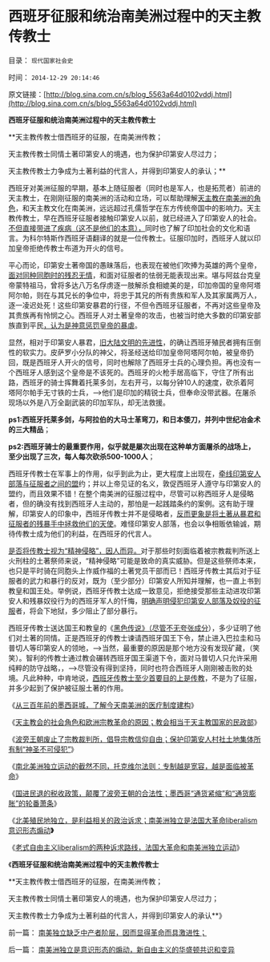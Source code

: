 # 西班牙征服和统治南美洲过程中的天主教传教士

目录： `现代国家社会史` 

时间： `2014-12-29 20:14:46` 

原文链接：[http://blog.sina.com.cn/s/blog_5563a64d0102vddj.html](http://blog.sina.com.cn/s/blog_5563a64d0102vddj.html)

**西班牙征服和统治南美洲过程中的天主教传教士**

**天主教传教士借西班牙的征服，在南美洲传教；

天主教传教士同情土著印第安人的境遇，也为保护印第安人尽过力；

天主教传教士力争成为土著利益的代言人，并得到印第安人的承认；**

西班牙对美洲征服的早期，基本上随征服者（同时也是军人，也是拓荒者）前进的天主教士，在刚刚征服的南美洲的活动和立场，可以帮助理解[天主教在南美洲的角色](../../../2014/12/23/天主教会的社会角色和欧洲宗教革命的原因.md)，和天主教文化在南美洲，远远超过孔儒哲学在东方传统帝国中的影响力。天主教传教士，早在西班牙征服者接触印第安人以前，就已经进入了印第安人的社会。[不但直接带进了疾病（这不是他们的本意），](../../../2011/9/23/病毒早在军事入侵前，就摧毁了印第安社会.md)同时也了解了印加社会的文化和语言。为科尔特斯作西班牙语翻译的就是一位传教士。征服印加时，西班牙人就以印加皇帝拒绝传教士布道为开火的信号。

平心而论，印第安土著帝国的愚昧落后，也表现在被他们吹捧为英雄的两个皇帝，[面对同种同胞时的残忍无情](../../../2014/11/29/被西班牙征服的阿兹台克帝国.md)，和面对征服者的怯弱无能表现出来。堪与阿兹台克皇帝蒙特祖马，曾将多达八万名俘虏逐一肢解杀食相媲美的是，印加帝国的皇帝阿塔阿尔帕，则在与其兄长的争位中，将忠于其兄的所有贵族和军人及其家属两万人，逐一凌迟处死！这些印第安暴君的行径，不但令西班牙征服者，不再对这些皇帝及其贵族再有怜悯之心。西班牙人对土著皇帝的攻击，也被当时绝大多数的印第安部族直到平民[，认为是神意惩罚皇帝的暴虐](../../../2014/12/16/西班牙人凭外交手段，征服了墨西哥和印加帝国.md)。

显然，相对于印第安人暴君，[旧大陆文明的先进性](../../../2009/7/6/印第安传统文化在文明冲突中的节节抵抗中败退.md)，的确让西班牙殖民者拥有压倒性的软实力。皮萨罗小分队的神父，将圣经送给印加皇帝阿塔阿尔帕，被皇帝扔回，既是西班牙人开火的信号，同时也解除了西班牙士兵的心理负担。再也没有一个西班牙人感到这个皇帝是不该死的。西班牙的火枪手居高临下，守住了所有出路，西班牙的骑士挥舞着托莱多剑，左右开弓，以每分钟10人的速度，砍杀着阿塔阿尔帕手无寸铁的士兵，——>他们是印加的精锐士兵，但奉命没带武器。在屠杀现场以外是八万全副武装的印加军队，却无法救援。

**ps1:西班牙托莱多剑，与阿拉伯的大马士革弯刀，和日本倭刀，并列中世纪冶金术的三大精品**；

**ps2:西班牙骑士的最重要作用，似乎就是屡次出现在这种单方面屠杀的战场上，至少出现了三次，每人每次砍杀500-1000人**；

西班牙传教士在军事上的作用，似乎到此为止，更大程度上出现在，[牵线印第安人部落与征服者之间的盟](../../../2014/12/13/西班牙统治墨西哥的第一秩序及委托监护制.md)约；并以上帝见证的名义，敦促西班牙人遵守与印第安人的盟约，而且效果不错！在整个南美洲的征服过程中，尽管可以称西班牙人是侵略者，但的确没有找到西班牙人主动的，那怕是一起践踏条约的案例。这有助于理解，印第安人的印象中，西班牙传教士并不是侵略者，[反而更象是将土著从暴君和征服者的残暴手中拯救他们的天使](../../../2010/5/26/东方大帝国为什么很容易被少数外族征服？.md)。难怪印第安人部落，也会以争相贩依输诚，期待传教士成为他们的利益，在西班牙的代言人。

[是否将传教士视为“精神侵略”，因人而异。](../../../2014/11/23/西班牙美洲殖民地的政治和经济架构.md)对于那些时刻面临着被宗教裁判所送上火刑柱的土著祭师来说，“精神侵略”可能是致命的真实威胁。但是这些祭师本来，也只是平时骑在同胞头上作威作福的土著党员干部而已！西班牙传教士其后对于征服者的武力和暴行的反对，既为（至少部分）印第安人所知并理解，也一直上书到教皇和国王处。举例说，西班牙传教士达成一致意见，拒绝接受那些主动进攻印第安人和残暴奴役行为的西班牙军人的忏悔，[明确声明侵犯印第安人部落及奴役的征服](../../../2014/12/18/剖析印第安人口的灾难和美洲的欧洲化；.md)者，将会下地狱，多少阻止了部分暴行。

西班牙传教士送达国王和教皇的《[黑色传说》（尽管不无夸张成分](../../../2014/12/14/西班牙殖民地特别行政区，特区首长，国企建设，印第安人税负；.md)），多少证明了他们对土著的同情。正是西班牙的传教士谏请西班牙国王下令，禁止进入巴拉圭和马普切人等印第安人的领地，——>当然，最重要的原因是那个地方没有发现矿藏，（笑笑）。智利的传教士通过教会碾转西班牙国王渠道下令，面对马普切人只允许采用纯粹的防守战略，，——>尽管没有得到坚持，同时也符合西班牙人刚刚被击败的处境。凡此种种，中肯地说，[西班牙传教士至少首要目的上是传教](../../../2009/6/14/西教信仰人士不应以传教为目的参与中国政治生活.md)，不是为了征服，并多少起到了保护被征服土著的作用。

《[从三百年前的墨西哥城，了解今天南美洲的医疗制度建构](../../../2014/12/2/从三百年前的墨西哥，了解今天南美洲的医疗制度建构.md)》

《[天主教会的社会角色和欧洲宗教革命的原因；教会相当于天主教国家的民政部](../../../2014/12/23/天主教会的社会角色和欧洲宗教革命的原因.md)》

《[波旁王朝废止了宗教裁判所，倡导宗教信仰自由；保护印第安人村社土地集体所有制“神圣不可侵犯”](../../../2014/12/24/比法国大革命更为开明进步的波旁王朝及其改革.md)》

《[南北美洲独立运动的截然不同，托克维尔法则：专制越是宽容，越是面临被革命](../../../2014/12/25/南北美洲独立运动的截然不同，及托克维尔法则.md)》

《[国进民退的税收政策，颠覆了波旁王朝的合法性；墨西哥“通货紧缩”和“通货膨胀”的轮番萧条](../../../2014/12/26/国进民退的政策，颠覆了波旁王朝的合法性.md)》

《[北美殖民地独立，是利益相关的政治诉求；南美洲独立是法国大革命liberalism意识形态煽动](../../../2014/12/27/南美洲独立是意识形态的煽动，新自由主义的华盛顿共识和变异.md)**》**

《[老式自由主义liberalism的两种诉求路线，法国大革命和南美洲独立运动](../../../2014/12/28/法国大革命自由主义的两种诉求路线，及至南美洲独立运动.md)》

《**西班牙征服和统治南美洲过程中的天主教传教士**

**天主教传教士借西班牙的征服，在南美洲传教；

天主教传教士同情土著印第安人的境遇，也为保护印第安人尽过力；

天主教传教士力争成为土著利益的代言人，并得到印第安人的承认**》

前一篇： [南美独立缺乏中产者阶层，因而显得革命而具激进性；](../../../2015/1/6/南美独立缺乏中产者阶层，因而显得革命而具激进性；.md)

后一篇： [南美洲独立是意识形态的煽动，新自由主义的华盛顿共识和变异](../../../2014/12/27/南美洲独立是意识形态的煽动，新自由主义的华盛顿共识和变异.md)

